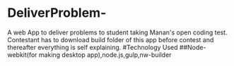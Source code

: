 # DeliverProblem-
A web App to deliver problems to student taking Manan's open coding test.
Contestant has to download build folder of this app before contest and thereafter everything is self explaining.
#Technology Used
 ##Node-webkit(for making desktop app),node.js,gulp,nw-builder
